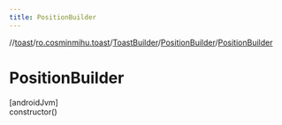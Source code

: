 ```yaml
---
title: PositionBuilder
---
```

//[toast](../../../../index.html)/[ro.cosminmihu.toast](../../index.html)/[ToastBuilder](../index.html)/[PositionBuilder](index.html)/[PositionBuilder](-position-builder.html)



# PositionBuilder



[androidJvm]\
constructor()



